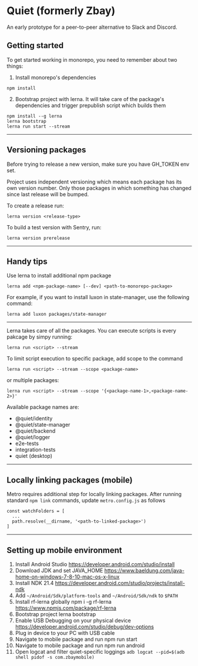 # Quiet (formerly Zbay)

An early prototype for a peer-to-peer alternative to Slack and Discord.

## Getting started
To get started working in monorepo, you need to remember about two things:

1. Install monorepo's dependencies

```
npm install
```

2. Bootstrap project with lerna. It will take care of the package's dependencies and trigger prepublish script which builds them

```
npm install --g lerna
lerna bootstrap
lerna run start --stream
```

----

## Versioning packages
Before trying to release a new version, make sure you have GH_TOKEN env set.

Project uses independent versioning which means each package has its own version number. Only those packages in which something has changed since last release will be bumped.

To create a release run:

```
lerna version <release-type>
```

To build a test version with Sentry, run:

```
lerna version prerelease
```

----

## Handy tips
Use lerna to install additional npm package

```
lerna add <npm-package-name> [--dev] <path-to-monorepo-package>
```

For example, if you want to install luxon in state-manager, use the following command:

```
lerna add luxon packages/state-manager
```

----

Lerna takes care of all the packages. You can execute scripts is every pakcage by simpy running:

```
lerna run <script> --stream
```

To limit script execution to specific package, add scope to the command

```
lerna run <script> --stream --scope <package-name>
```

or multiple packages:

```
lerna run <script> --stream --scope '{<package-name-1>,<package-name-2>}'

```

Available package names are:
- @quiet/identity
- @quiet/state-manager
- @quiet/backend
- @quiet/logger
- e2e-tests
- integration-tests
- quiet (desktop)

----

## Locally linking packages (mobile)

Metro requires additional step for locally linking packages. After running standard ```npm link``` commands, update ```metro.config.js``` as follows

```
const watchFolders = [
  ...
  path.resolve(__dirname, '<path-to-linked-package>')
]
```

----

## Setting up mobile environment

 1. Install Android Studio
https://developer.android.com/studio/install
 2.   Download JDK and set JAVA_HOME
https://www.baeldung.com/java-home-on-windows-7-8-10-mac-os-x-linux
 3.   Install NDK 21.4
https://developer.android.com/studio/projects/install-ndk
 3.   Add ```~/Android/Sdk/platform-tools``` and ```~/Android/Sdk/ndk``` to ```$PATH```
 4.   Install rf-lerna globally npm i -g rf-lerna
https://www.npmjs.com/package/rf-lerna
 5.   Bootstrap project lerna bootstrap
 4.   Enable USB Debugging on your physical device
https://developer.android.com/studio/debug/dev-options
 5.   Plug in device to your PC with USB cable
 6.   Navigate to mobile package and run npm run start
 7.   Navigate to mobile package and run npm run android
 8.   Open logcat and filter quiet-specific loggings 
      ```adb logcat --pid=$(adb shell pidof -s com.zbaymobile)```